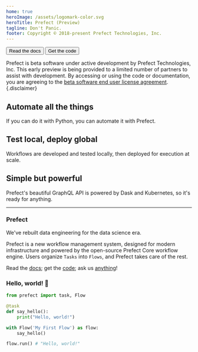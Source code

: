 ```yaml
---
home: true
heroImage: /assets/logomark-color.svg
heroTitle: Prefect (Preview)
tagline: Don't Panic.
footer: Copyright © 2018-present Prefect Technologies, Inc.
---
```


<div class="hero">
<div class="action">

<button class="action-button">
<router-link to="guide/">Read the docs</router-link>
</button>
<button class="action-button">
<router-link to="agreement.html">Get the code</router-link>
</button>

Prefect is beta software under active development by Prefect Technologies, Inc. This early preview is being provided to a limited number of partners to assist with development. By accessing or using the code or documentation, you are agreeing to the [beta software end user license agreement](/license.html)\.
{.disclaimer}

</div>
</div>
<div class="features">
<div class="feature">

## Automate all the things

If you can do it with Python, you can automate it with Prefect.

</div>
<div class="feature">

## Test local, deploy global

Workflows are developed and tested locally, then deployed for execution at scale.

</div>
<div class="feature">

## Simple but powerful

Prefect's beautiful GraphQL API is powered by Dask and Kubernetes, so it's ready for anything.

</div>
</div>

---

### Prefect

We've rebuilt data engineering for the data science era.

Prefect is a new workflow management system, designed for modern infrastructure and powered by the open-source Prefect Core workflow engine. Users organize `Tasks` into `Flows`, and Prefect takes care of the rest.

Read the [docs](/guide/); get the [code](/agreement.html); ask us [anything](mailto:help@prefect.io)!

### Hello, world! 👋

```python
from prefect import task, Flow

@task
def say_hello():
    print("Hello, world!")

with Flow('My First Flow') as flow:
    say_hello()

flow.run() # "Hello, world!"
```
